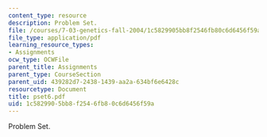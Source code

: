 ```yaml
---
content_type: resource
description: Problem Set.
file: /courses/7-03-genetics-fall-2004/1c5829905bb8f2546fb80c6d6456f59a_pset6.pdf
file_type: application/pdf
learning_resource_types:
- Assignments
ocw_type: OCWFile
parent_title: Assignments
parent_type: CourseSection
parent_uid: 439282d7-2438-1439-aa2a-634bf6e6428c
resourcetype: Document
title: pset6.pdf
uid: 1c582990-5bb8-f254-6fb8-0c6d6456f59a
---
```

Problem Set.

